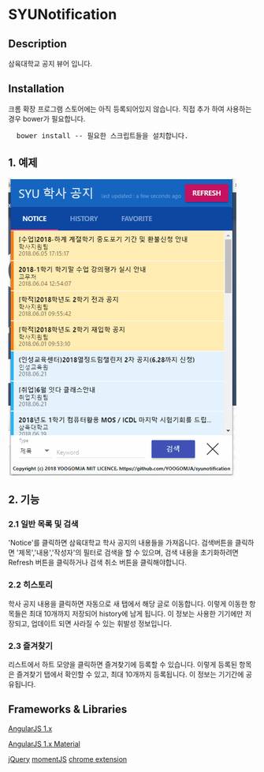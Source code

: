 # SYUNotification


## Description
삼육대학교 공지 뷰어 입니다. 

## Installation

크롬 확장 프로그램 스토어에는 아직 등록되어있지 않습니다.
직접 추가 하여 사용하는 경우 bower가 필요합니다. 

<pre>
  bower install -- 필요한 스크립트들을 설치합니다.
</pre>

## 1. 예제

![Alt text](https://github.com/YOOGOMJA/SYUNotification/blob/material/syunoti_demo.gif?raw=true "사용예제")

## 2. 기능 
### 2.1 일반 목록 및 검색 

'Notice'를 클릭하면 삼육대학교 학사 공지의 내용들을 가져옵니다.
검색버튼을 클릭하면 '제목','내용','작성자'의 필터로 검색을 할 수 있으며,
검색 내용을 초기화하려면 Refresh 버튼을 클릭하거나 검색 취소 버튼을 클릭해야합니다. 

### 2.2 히스토리

학사 공지 내용을 클릭하면 자동으로 새 탭에서 해당 글로 이동합니다.
이렇게 이동한 항목들은 최대 10개까지 저장되어 history에 남게 됩니다. 
이 정보는 사용한 기기에만 저장되고, 업데이트 되면 사라질 수 있는 휘발성 정보입니다.

### 2.3 즐겨찾기

리스트에서 하트 모양을 클릭하면 즐겨찾기에 등록할 수 있습니다.
이렇게 등록된 항목은 즐겨찾기 탭에서 확인할 수 있고, 최대 10개까지 등록됩니다.
이 정보는 기기간에 공유됩니다. 

## Frameworks & Libraries

[AngularJS 1.x](https://angularjs.org/) 

[AngularJS 1.x Material](https://material.angularjs.org/latest/)

[jQuery](https://jquery.com/)
[momentJS](http://momentjs.com/)
[chrome extension](https://developer.chrome.com/extensions/getstarted)

